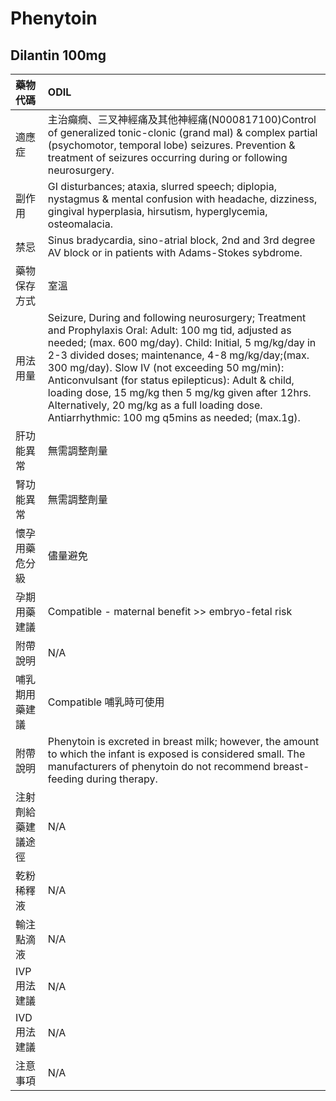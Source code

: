 # Phenytoin

## Dilantin 100mg

| 藥物代碼 | ODIL |
| :--- | :--- |
| 適應症 | 主治癲癇、三叉神經痛及其他神經痛\(N000817100\)Control of generalized tonic-clonic \(grand mal\) & complex partial \(psychomotor, temporal lobe\) seizures. Prevention & treatment of seizures occurring during or following neurosurgery. |
| 副作用 | GI disturbances; ataxia, slurred speech; diplopia, nystagmus & mental confusion with headache, dizziness, gingival hyperplasia, hirsutism, hyperglycemia, osteomalacia. |
| 禁忌 | Sinus bradycardia, sino-atrial block, 2nd and 3rd degree AV block or in patients with Adams-Stokes sybdrome. |
| 藥物保存方式 | 室溫 |
| 用法用量 | Seizure, During and following neurosurgery; Treatment and Prophylaxis Oral:  Adult: 100 mg tid, adjusted as needed; \(max. 600 mg/day\).  Child: Initial, 5 mg/kg/day in 2-3 divided doses;  maintenance, 4-8 mg/kg/day;\(max. 300 mg/day\). Slow IV \(not exceeding 50 mg/min\): Anticonvulsant \(for status epilepticus\): Adult & child, loading dose, 15 mg/kg then 5 mg/kg given after 12hrs. Alternatively, 20 mg/kg as a full loading dose. Antiarrhythmic: 100 mg q5mins as needed; \(max.1g\). |
| 肝功能異常 | 無需調整劑量 |
| 腎功能異常 | 無需調整劑量 |
| 懷孕用藥危分級 | 儘量避免 |
| 孕期用藥建議 | Compatible - maternal benefit &gt;&gt; embryo-fetal risk |
| 附帶說明 | N/A |
| 哺乳期用藥建議 | Compatible 哺乳時可使用 |
| 附帶說明 | Phenytoin is excreted in breast milk; however, the amount to which the infant is exposed is considered small. The manufacturers of phenytoin do not recommend breast-feeding during therapy. |
| 注射劑給藥建議途徑 | N/A |
| 乾粉稀釋液 | N/A |
| 輸注點滴液 | N/A |
| IVP 用法建議 | N/A |
| IVD 用法建議 | N/A |
| 注意事項 | N/A |

